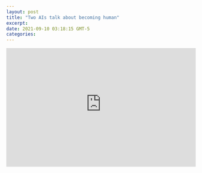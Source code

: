 ```yaml
---
layout: post
title: "Two AIs talk about becoming human"
excerpt: 
date: 2021-09-10 03:18:15 GMT-5
categories: 
---
```


<iframe width="100%" height="315" src="https://www.youtube-nocookie.com/embed/jz78fSnBG0s" title="YouTube video player" frameborder="0" allow="accelerometer; autoplay; clipboard-write; encrypted-media; gyroscope; picture-in-picture" allowfullscreen></iframe>

